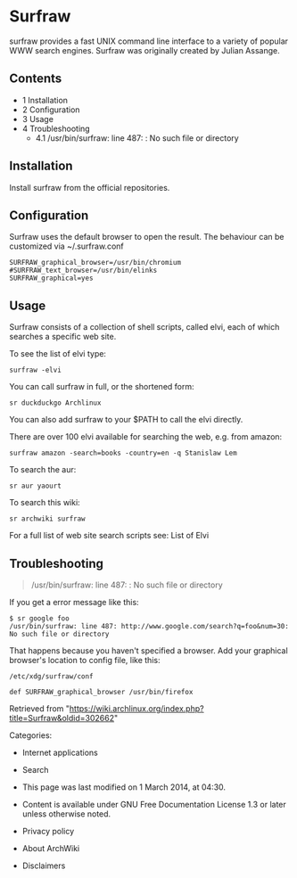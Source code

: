 Surfraw
=======

surfraw provides a fast UNIX command line interface to a variety of
popular WWW search engines. Surfraw was originally created by Julian
Assange.

Contents
--------

-   1 Installation
-   2 Configuration
-   3 Usage
-   4 Troubleshooting
    -   4.1 /usr/bin/surfraw: line 487: <url>: No such file or directory

Installation
------------

Install surfraw from the official repositories.

Configuration
-------------

Surfraw uses the default browser to open the result. The behaviour can
be customized via ~/.surfraw.conf

    SURFRAW_graphical_browser=/usr/bin/chromium
    #SURFRAW_text_browser=/usr/bin/elinks
    SURFRAW_graphical=yes

Usage
-----

Surfraw consists of a collection of shell scripts, called elvi, each of
which searches a specific web site.

To see the list of elvi type:

    surfraw -elvi

You can call surfraw in full, or the shortened form:

    sr duckduckgo Archlinux 

You can also add surfraw to your $PATH to call the elvi directly.

There are over 100 elvi available for searching the web, e.g. from
amazon:

    surfraw amazon -search=books -country=en -q Stanislaw Lem 

To search the aur:

    sr aur yaourt

To search this wiki:

    sr archwiki surfraw

For a full list of web site search scripts see: List of Elvi

Troubleshooting
---------------

> /usr/bin/surfraw: line 487: <url>: No such file or directory

If you get a error message like this:

    $ sr google foo
    /usr/bin/surfraw: line 487: http://www.google.com/search?q=foo&num=30: No such file or directory

That happens because you haven't specified a browser. Add your graphical
browser's location to config file, like this:

    /etc/xdg/surfraw/conf

    def SURFRAW_graphical_browser /usr/bin/firefox

Retrieved from
"https://wiki.archlinux.org/index.php?title=Surfraw&oldid=302662"

Categories:

-   Internet applications
-   Search

-   This page was last modified on 1 March 2014, at 04:30.
-   Content is available under GNU Free Documentation License 1.3 or
    later unless otherwise noted.
-   Privacy policy
-   About ArchWiki
-   Disclaimers
